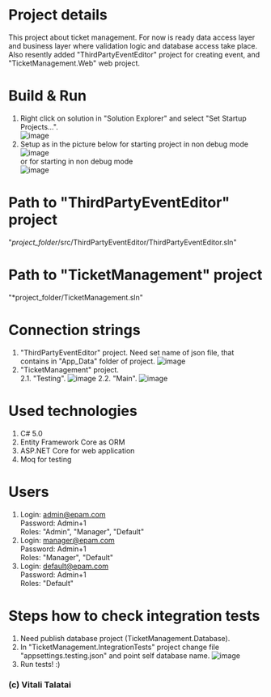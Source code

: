 # Project details
This project about ticket management. For now is ready data access layer and business layer where validation logic and database access take place. Also resently added "ThirdPartyEventEditor" project for creating event, and "TicketManagement.Web" web project.

# Build & Run
1. Right click on solution in "Solution Explorer" and select "Set Startup Projects...".\
   ![image](https://user-images.githubusercontent.com/93681186/159213806-62419c56-eb26-456a-ad4f-5352c03ee8a7.png)
2. Setup as in the picture below for starting project in non debug mode\
   ![image](https://user-images.githubusercontent.com/93681186/159214006-184b0036-fc80-4303-b86a-1ebecf5cacac.png)\
   or for starting in non debug mode\
   ![image](https://user-images.githubusercontent.com/93681186/159214186-7e6a8f5e-a34a-4e3e-84d4-62d71e7b2ce6.png)
   
# Path to "ThirdPartyEventEditor" project
"*project_folder*/src/ThirdPartyEventEditor/ThirdPartyEventEditor.sln"

# Path to "TicketManagement" project
"*project_folder/TicketManagement.sln"

# Connection strings
1. "ThirdPartyEventEditor" project. Need set name of json file, that contains in "App_Data" folder of project.
   ![image](https://user-images.githubusercontent.com/93681186/156408932-dbd683af-697e-42c4-9c2c-0930c71c740c.png)
2. "TicketManagement" project.\
   2.1. "Testing".
      ![image](https://user-images.githubusercontent.com/93681186/156410129-5588a463-ab48-4fad-82af-d96d7cc4023a.png)
   2.2. "Main".
      ![image](https://user-images.githubusercontent.com/93681186/156410302-e6d3b1e0-d766-4543-b876-965b9ba5b6b1.png)

# Used technologies
1. C# 5.0
2. Entity Framework Core as ORM
3. ASP.NET Core for web application
4. Moq for testing

# Users
1. Login: admin@epam.com\
   Password: Admin+1\
   Roles: "Admin", "Manager", "Default"
2. Login: manager@epam.com\
   Password: Admin+1\
   Roles: "Manager", "Default"
3. Login: default@epam.com\
   Password: Admin+1\
   Roles: "Default"

# Steps how to check integration tests
1. Need publish database project (TicketManagement.Database).
2. In "TicketManagement.IntegrationTests" project change file "appsettings.testing.json" and point self database name.
   ![image](https://user-images.githubusercontent.com/93681186/156394629-0dfbd28f-60be-4757-a9fc-0e9d1e162b2c.png)
3. Run tests! :)

### (c) Vitali Talatai
